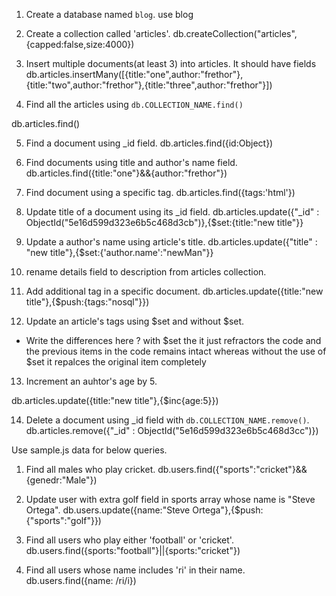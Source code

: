 1. Create a database named `blog`.
use blog

2. Create a collection called 'articles'.
db.createCollection("articles",{capped:false,size:4000})

3. Insert multiple documents(at least 3) into articles. It should have fields
db.articles.insertMany([{title:"one",author:"frethor"},{title:"two",author:"frethor"},{title:"three",author:"frethor"}])

4. Find all the articles using `db.COLLECTION_NAME.find()`

db.articles.find()

5. Find a document using _id field.
db.articles.find({id:Object})
6. Find documents using title and author's name field.
db.articles.find({title:"one"}&&{author:"frethor"})

7. Find document using a specific tag.
db.articles.find({tags:'html'})

8. Update title of a document using its _id field.
db.articles.update({"_id" : ObjectId("5e16d599d323e6b5c468d3cb")},{$set:{title:"new title"}}

9. Update a author's name using article's title.
db.articles.update({"title" : "new title"},{$set:{'author.name':"newMan"}}

10. rename details field to description from articles collection. 
<!-- db.articles.update($rename:{"description":"details"}) -->
11. Add additional tag in a specific document.
db.articles.update({title:"new title"},{$push:{tags:"nosql"}})

12. Update an article's tags using $set and without $set.
<!-- > db.articles.find()
{ "_id" : ObjectId("5e16d599d323e6b5c468d3cb"), "title" : "new title", "description" : "india assam", "author" : { "name" : "newMan", "email" : "bhav@gmail.com", "age" : "43" }, "tags" : [ "mongo", "node", "nodejs", "nosql" ], "age" : 10 }
> db.articles.update({title:"new title"},{$set:{description:"assam"}})
WriteResult({ "nMatched" : 1, "nUpserted" : 0, "nModified" : 1 })
> db.articles.find()
{ "_id" : ObjectId("5e16d599d323e6b5c468d3cb"), "title" : "new title", "description" : "assam", "author" : { "name" : "newMan", "email" : "bhav@gmail.com", "age" : "43" }, "tags" : [ "mongo", "node", "nodejs", "nosql" ], "age" : 10 }
> db.articles.update({title:"new title"},{description:"karnataka"})
WriteResult({ "nMatched" : 1, "nUpserted" : 0, "nModified" : 1 })
> db.articles.find()
{ "_id" : ObjectId("5e16d599d323e6b5c468d3cb"), "description" : "karnataka" } -->

  - Write the differences here ?
  with $set the it just refractors the code and the previous items in the code remains intact whereas without the use of $set it repalces the original item completely


13. Increment an auhtor's age by 5.  

db.articles.update({title:"new title"},{$inc{age:5}})

14. Delete a document using _id field with `db.COLLECTION_NAME.remove()`.
db.articles.remove({"_id" : ObjectId("5e16d599d323e6b5c468d3cc")})

Use sample.js data for below queries.

1. Find all males who play cricket.
db.users.find({"sports":"cricket"}&&{genedr:"Male"})

2. Update user with extra golf field in sports array whose name is "Steve Ortega".
db.users.update({name:"Steve Ortega"},{$push:{"sports":"golf"}})

3. Find all users who play either 'football' or 'cricket'.
db.users.find({sports:"football"}||{sports:"cricket"})

4. Find all users whose name includes 'ri' in their name.
db.users.find({name: /ri/i})
